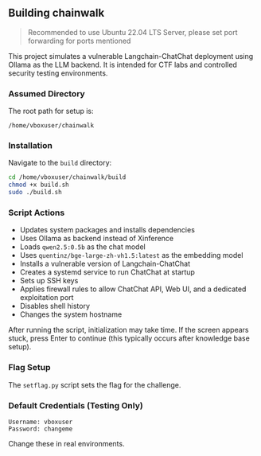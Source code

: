 ## Building chainwalk
> Recommended to use Ubuntu 22.04 LTS Server, please set port forwarding for ports mentioned

This project simulates a vulnerable Langchain-ChatChat deployment using Ollama as the LLM backend. It is intended for CTF labs and controlled security testing environments.

### Assumed Directory

The root path for setup is:

```
/home/vboxuser/chainwalk
```

### Installation

Navigate to the `build` directory:

```bash
cd /home/vboxuser/chainwalk/build
chmod +x build.sh
sudo ./build.sh
```

### Script Actions

* Updates system packages and installs dependencies
* Uses Ollama as backend instead of Xinference
* Loads `qwen2.5:0.5b` as the chat model
* Uses `quentinz/bge-large-zh-vh1.5:latest` as the embedding model
* Installs a vulnerable version of Langchain-ChatChat
* Creates a systemd service to run ChatChat at startup
* Sets up SSH keys
* Applies firewall rules to allow ChatChat API, Web UI, and a dedicated exploitation port
* Disables shell history
* Changes the system hostname

After running the script, initialization may take time. If the screen appears stuck, press Enter to continue (this typically occurs after knowledge base setup).

### Flag Setup

The `setflag.py` script sets the flag for the challenge.

### Default Credentials (Testing Only)

```
Username: vboxuser
Password: changeme
```

Change these in real environments.
